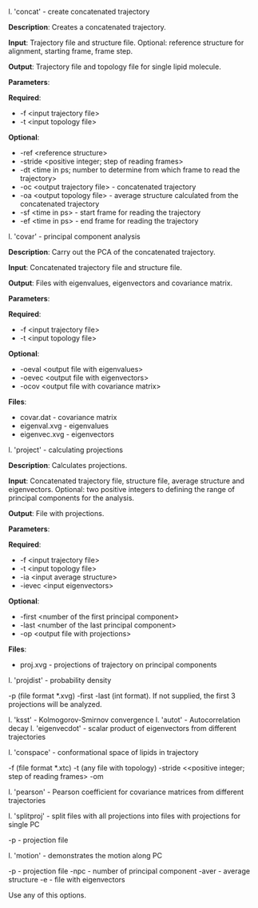 l. 'concat' - create concatenated trajectory

**Description**: Creates a concatenated trajectory.

**Input**: Trajectory file and structure file. Optional: reference structure for alignment, starting frame, frame step.

**Output**: Trajectory file and topology file for single lipid molecule.

**Parameters**:

**Required**:
* -f \<input trajectory file> 
* -t \<input topology file> 

**Optional**:
* -ref \<reference structure>
* -stride \<positive integer; step of reading frames> 
* -dt \<time in ps; number to determine from which frame to read the trajectory>
* -oc \<output trajectory file> - concatenated trajectory
* -oa \<output topology file> - average structure calculated from the concatenated trajectory
* -sf \<time in ps> - start frame for reading the trajectory
* -ef \<time in ps> - end frame for reading the trajectory

l. 'covar' - principal component analysis

**Description**: Carry out the PCA of the concatenated trajectory.

**Input**: Concatenated trajectory file and structure file.

**Output**: Files with eigenvalues, eigenvectors and covariance matrix.

**Parameters**:

**Required**:
* -f \<input trajectory file> 
* -t \<input topology file>

**Optional**:
* -oeval \<output file with eigenvalues>
* -oevec \<output file with eigenvectors>
* -ocov \<output file with covariance matrix> 

**Files**:
* covar.dat - covariance matrix
* eigenval.xvg - eigenvalues
* eigenvec.xvg - eigenvectors

l. 'project' - calculating projections

**Description**: Calculates projections.

**Input**: Concatenated trajectory file, structure file, average structure and eigenvectors. Optional: two positive integers to defining the range of principal components for the analysis.

**Output**: File with projections.

**Parameters**:

**Required**:
* -f \<input trajectory file> 
* -t \<input topology file>
* -ia \<input average structure>
* -ievec \<input eigenvectors>

**Optional**:
* -first \<number of the first principal component> 
* -last \<number of the last principal component>
* -op \<output file with projections>

**Files**:
* proj.xvg - projections of trajectory on principal components

l. 'projdist' - probability density

-p <projection file> (file format *.xvg)
 -first <first projection> -last <last projection> (int format). 
If not supplied, the first 3 projections will be analyzed.

l. 'ksst' - Kolmogorov-Smirnov convergence
l. 'autot' - Autocorrelation decay
l. 'eigenvecdot' - scalar product of eigenvectors from different trajectories

l. 'conspace' - conformational space of lipids in trajectory

-f <trajectory file> (file format *.xtc)
-t <topology file> (any file with topology)
 -stride <<positive integer; step of reading frames>
 -om <output file with conformations>

l. 'pearson' - Pearson coefficient for covariance matrices from different trajectories

l. 'splitproj' - split files with all projections into files with projections for single PC

-p - projection file

l. 'motion' - demonstrates the motion along PC

-p - projection file
 -npc - number of principal component
 -aver - average structure
 -e - file with eigenvectors

Use any of this options.
